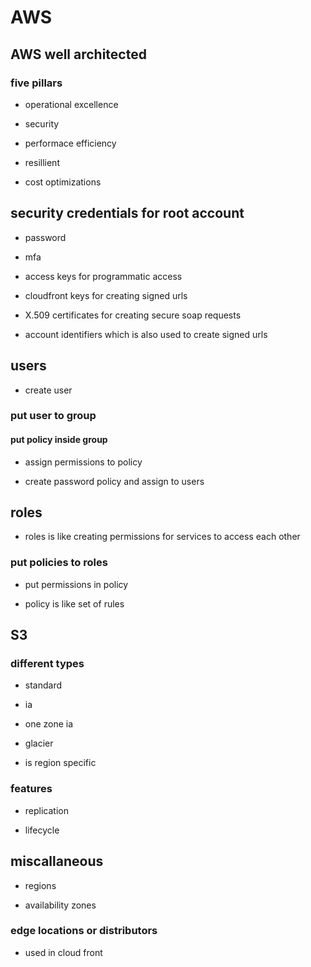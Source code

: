 
# AWS  

## AWS well architected   

### five pillars   

* operational excellence   

* security   

* performace efficiency   

* resillient   

* cost optimizations   

## security credentials for root account   

* password   

* mfa   

* access keys for programmatic access   

* cloudfront keys for creating signed urls   

* X.509 certificates for creating secure soap requests   

* account identifiers which is also used to create signed urls   

## users   

* create user   

### put user to group   

#### put policy inside group   

* assign permissions to policy   

* create password policy and assign to users   

## roles   

* roles is like creating permissions for services to access each other   

### put policies to roles   

* put permissions in policy   

* policy is like set of rules   

## S3   

### different types   

* standard   

* ia   

* one zone ia   

* glacier   

* is region specific   

### features   

* replication   

* lifecycle   

## miscallaneous   

* regions   

* availability zones   

### edge locations or distributors   

* used in cloud front   
